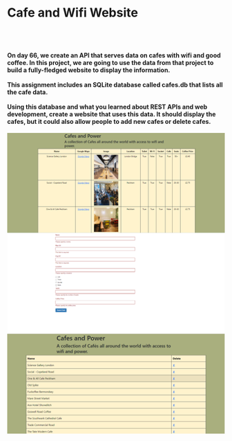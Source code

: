 <h1> Cafe and Wifi Website </h1>
<br>
<br>
<h4> On day 66, we create an API that serves data on cafes with wifi and good coffee. In this project, we are going to use the data from that project to build a fully-fledged website to display the information.
<br>
<br>
This assignment includes an SQLite database called cafes.db that lists all the cafe data.
<br>
<br>
Using this database and what you learned about REST APIs and web development, create a website that uses this data. It should display the cafes, but it could also allow people to add new cafes or delete cafes.</h4>

<img src="index.png">
<img src="add_page.png">
<img src="modify.png">

